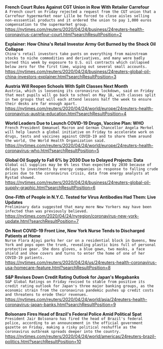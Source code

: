 **French Court Rules Against CGT Union in Row With Retailer Carrefour**\
`A French court on Friday rejected a request from the CGT union that a Carrefour hypermarket near Lille be forced to close aisles selling non-esssential products and it ordered the union to pay 1,000 euros compensation to the supermarket group.`\
https://nytimes.com/reuters/2020/04/24/business/24reuters-health-coronavirus-carrefour-court.html?searchResultPosition=2

**Explainer: How China's Retail Investor Army Got Burned by the Shock Oil Collapse**\
`China's retail investors take punts on everything from mainstream stocks to niche commodities and derivatives, and many were badly burned this week by exposure to U.S. oil contracts which collapsed below zero for the first time, wiping out several small accounts. `\
https://nytimes.com/reuters/2020/04/24/business/24reuters-global-oil-china-investors-explainer.html?searchResultPosition=3

**Austria Will Reopen Schools With Split Classes Next Month**\
`Austria, which is loosening its coronavirus lockdown, said on Friday that most pupils will go back to school on May 18, with classes split in two groups that will each attend lessons half the week to ensure their desks are far enough apart.`\
https://nytimes.com/reuters/2020/04/24/world/europe/24reuters-health-coronavirus-austria-education.html?searchResultPosition=4

**World Leaders Due to Launch COVID-19 Drugs, Vaccine Plan: WHO**\
`French President Emmanuel Macron and German Chancellor Angela Merkel will help launch a global initiative on Friday to accelerate work on drugs, tests and vaccines against COVID-19 and to share them around the world, the World Health Organization said.`\
https://nytimes.com/reuters/2020/04/24/world/europe/24reuters-health-coronavirus-who.html?searchResultPosition=5

**Global Oil Supply to Fall 6% by 2030 Due to Delayed Projects: Data**\
`Global oil supplies may be 6% less than expected by 2030 because of delays to investments by energy companies in response to falling crude prices due to the coronavirus crisis, data from energy analysts at Rystad showed.`\
https://nytimes.com/reuters/2020/04/24/business/24reuters-global-oil-supply-graphic.html?searchResultPosition=6

**One-Fifth of People in N.Y.C. Tested for Virus Antibodies Had Them: Live Updates**\
`Preliminary data suggested that many more New Yorkers may have been infected than was previously believed.`\
https://nytimes.com/2020/04/24/nyregion/coronavirus-new-york-update.html?searchResultPosition=7

**On Next COVID-19 Front Line, New York Nurse Tends to Discharged Patients at Home**\
`Nurse Flora Ajayi parks her car on a residential block in Queens, New York and pops open the trunk, revealing plastic bins full of personal protective gear. She dons gloves, a blue gown, two masks, a face shield and shoe covers and turns to enter the home of one of her COVID-19 patients.`\
https://nytimes.com/reuters/2020/04/24/us/24reuters-health-coronavirus-usa-homecare-feature.html?searchResultPosition=8

**S&P Revises Down Credit Rating Outlook for Japan's Megabanks**\
`S&P Global Ratings on Friday revised to stable from positive its credit rating outlook for Japan's three major banking groups, as the economic strain from the coronavirus pandemic pushes up credit costs and threatens to erode their revenues.`\
https://nytimes.com/reuters/2020/04/24/world/asia/24reuters-health-coronavirus-japan-banks.html?searchResultPosition=9

**Bolsonaro Fires Head of Brazil's Federal Police Amid Political Spat**\
`President Jair Bolsonaro has fired the head of Brazil's federal police, according to an announcement in the official government gazette on Friday, making a risky political reshuffle as the coronavirus outbreak spreads deeper into the country.`\
https://nytimes.com/reuters/2020/04/24/world/americas/24reuters-brazil-politics.html?searchResultPosition=10

